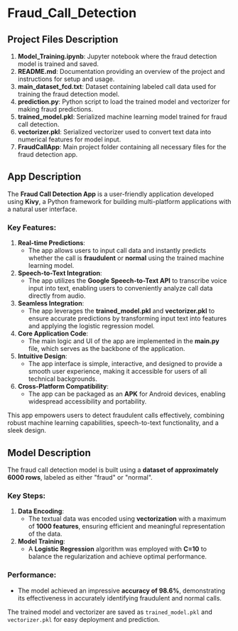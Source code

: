 # Fraud_Call_Detection

## Project Files Description

1. **Model_Training.ipynb**: Jupyter notebook where the fraud detection model is trained and saved.
2. **README.md**: Documentation providing an overview of the project and instructions for setup and usage.
3. **main_dataset_fcd.txt**: Dataset containing labeled call data used for training the fraud detection model.
4. **prediction.py**: Python script to load the trained model and vectorizer for making fraud predictions.
5. **trained_model.pkl**: Serialized machine learning model trained for fraud call detection.
6. **vectorizer.pkl**: Serialized vectorizer used to convert text data into numerical features for model input.
7. **FraudCallApp**: Main project folder containing all necessary files for the fraud detection app.

## App Description

The **Fraud Call Detection App** is a user-friendly application developed using **Kivy**, a Python framework for building multi-platform applications with a natural user interface.

### Key Features:
1. **Real-time Predictions**:  
   - The app allows users to input call data and instantly predicts whether the call is **fraudulent** or **normal** using the trained machine learning model.
2. **Speech-to-Text Integration**:  
   - The app utilizes the **Google Speech-to-Text API** to transcribe voice input into text, enabling users to conveniently analyze call data directly from audio.
3. **Seamless Integration**:  
   - The app leverages the **trained_model.pkl** and **vectorizer.pkl** to ensure accurate predictions by transforming input text into features and applying the logistic regression model.
4. **Core Application Code**:  
   - The main logic and UI of the app are implemented in the **main.py** file, which serves as the backbone of the application.
5. **Intuitive Design**:  
   - The app interface is simple, interactive, and designed to provide a smooth user experience, making it accessible for users of all technical backgrounds.
6. **Cross-Platform Compatibility**:  
   - The app can be packaged as an **APK** for Android devices, enabling widespread accessibility and portability.

This app empowers users to detect fraudulent calls effectively, combining robust machine learning capabilities, speech-to-text functionality, and a sleek design.

## Model Description

The fraud call detection model is built using a **dataset of approximately 6000 rows**, labeled as either "fraud" or "normal". 

### Key Steps:
1. **Data Encoding**: 
   - The textual data was encoded using **vectorization** with a maximum of **1000 features**, ensuring efficient and meaningful representation of the data.   
2. **Model Training**: 
   - A **Logistic Regression** algorithm was employed with **C=10** to balance the regularization and achieve optimal performance.

### Performance:
- The model achieved an impressive **accuracy of 98.6%**, demonstrating its effectiveness in accurately identifying fraudulent and normal calls.

The trained model and vectorizer are saved as `trained_model.pkl` and `vectorizer.pkl` for easy deployment and prediction.

